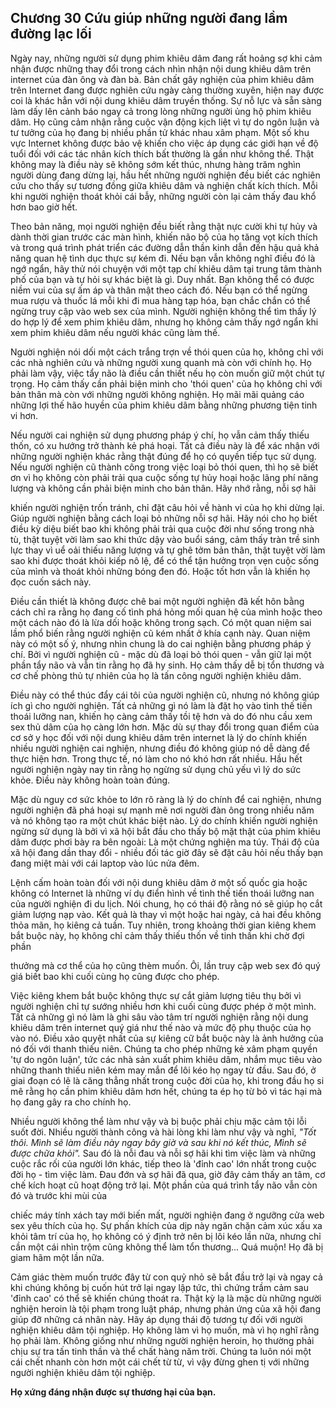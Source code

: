 ## Chương 30 Cứu giúp những người đang lầm đường lạc lối

Ngày nay, những người sử dụng phim khiêu dâm đang rất hoảng sợ khi cảm nhận được những thay đổi trong cách nhìn nhận nội dung khiêu dâm trên internet của đàn ông và đàn bà. Bản chất gây nghiện của phim khiêu dâm trên Internet đang được nghiên cứu ngày càng thường xuyên, hiện nay được coi là khác hẳn với nội dung khiêu dâm truyền thống. Sự nỗ lực và sẵn sàng làm dấy lên cảnh báo ngay cả trong lòng những người ủng hộ phim khiêu dâm. Họ cũng cảm nhận rằng cuộc vận động kịch liệt vì tự do ngôn luận và tư tưởng của họ đang bị nhiều phần tử khác nhau xâm phạm. Một số khu vực Internet không được bảo vệ khiến cho việc áp dụng các giới hạn về độ tuổi đối với các tác nhân kích thích bất thường là gần như không thể. Thật không may là điều này sẽ không sớm kết thúc, nhưng hàng trăm nghìn người dùng đang dừng lại, hầu hết những người nghiện đều biết các nghiên cứu cho thấy sự tương đồng giữa khiêu dâm và nghiện chất kích thích. Mỗi khi người nghiện thoát khỏi cái bẫy, những người còn lại cảm thấy đau khổ hơn bao giờ hết.

Theo bản năng, mọi người nghiện đều biết rằng thật nực cười khi tự hủy và dành thời gian trước các màn hình, khiến não bộ của họ tăng vọt kích thích và trong quá trình phát triển các đường dẫn thần kinh dẫn đến hậu quả khả năng quan hệ tình dục thực sự kém đi. Nếu bạn vẫn không nghĩ điều đó là ngớ ngẩn, hãy thử nói chuyện với một tạp chí khiêu dâm tại trung tâm thành phố của bạn và tự hỏi sự khác biệt là gì. Duy nhất. Bạn không thể có được niềm vui của sự ấm áp và thân mật theo cách đó. Nếu bạn có thể ngừng mua rượu và thuốc lá mỗi khi đi mua hàng tạp hóa, bạn chắc chắn có thể ngừng truy cập vào web sex của mình. Người nghiện không thể tìm thấy lý do hợp lý để xem phim khiêu dâm, nhưng họ không cảm thấy ngớ ngẩn khi xem phim khiêu dâm nếu người khác cũng làm thế.

Người nghiện nói dối một cách trắng trợn về thói quen của họ, không chỉ với các nhà nghiên cứu và những người xung quanh mà còn với chính họ. Họ phải làm vậy, việc tẩy não là điều cần thiết nếu họ còn muốn giữ một chút tự trọng. Họ cảm thấy cần phải biện minh cho 'thói quen' của họ không chỉ với bản thân mà còn với những người không nghiện. Họ mãi mãi quảng cáo những lợi thế hão huyền của phim khiêu dâm bằng những phương tiện tinh vi hơn.

Nếu người cai nghiện sử dụng phương pháp ý chí, họ vẫn cảm thấy thiếu thốn, có xu hướng trở thành kẻ phá hoại. Tất cả điều này là để xác nhận với những người nghiện khác rằng thật đúng để họ có quyền tiếp tục sử dụng. Nếu người nghiện cũ thành công trong việc loại bỏ thói quen, thì họ sẽ biết ơn vì họ không còn phải trải qua cuộc sống tự hủy hoại hoặc lãng phí năng lượng và không cần phải biện minh cho bản thân. Hãy nhớ rằng, nỗi sợ hãi

khiến người nghiện trốn tránh, chỉ đặt câu hỏi về hành vi của họ khi dừng lại. Giúp người nghiện bằng cách loại bỏ những nỗi sợ hãi. Hãy nói cho họ biết điều kỳ diệu biết bao khi không phải trải qua cuộc đời như sống trong nhà tù, thật tuyệt vời làm sao khi thức dậy vào buổi sáng, cảm thấy tràn trề sinh lực thay vì uể oải thiếu năng lượng và tự ghê tởm bản thân, thật tuyệt vời làm sao khi được thoát khỏi kiếp nô lệ, để có thể tận hưởng trọn vẹn cuộc sống của mình và thoát khỏi những bóng đen đó. Hoặc tốt hơn vẫn là khiến họ đọc cuốn sách này.

Điều cần thiết là không được chê bai một người nghiện đã kết hôn bằng cách chỉ ra rằng họ đang cố tình phá hỏng mối quan hệ của mình hoặc theo một cách nào đó là lừa dối hoặc không trong sạch. Có một quan niệm sai lầm phổ biến rằng người nghiện cũ kém nhất ở khía cạnh này. Quan niệm này có một số ý, nhưng nhìn chung là do cai nghiện bằng phương pháp ý chí. Bởi vì người nghiện cũ - mặc dù đã loại bỏ thói quen - vẫn giữ lại một phần tẩy não và vẫn tin rằng họ đã hy sinh. Họ cảm thấy dễ bị tổn thương và cơ chế phòng thủ tự nhiên của họ là tấn công người nghiện khiêu dâm.

Điều này có thể thúc đẩy cái tôi của người nghiện cũ, nhưng nó không giúp ích gì cho người nghiện. Tất cả những gì nó làm là đặt họ vào tình thế tiến thoái lưỡng nan, khiến họ càng cảm thấy tồi tệ hơn và do đó nhu cầu xem sex thủ dâm của họ càng lớn hơn. Mặc dù sự thay đổi trong quan điểm của cơ sở y học đối với nội dung khiêu dâm trên internet là lý do chính khiến nhiều người nghiện cai nghiện, nhưng điều đó không giúp nó dễ dàng để thực hiện hơn. Trong thực tế, nó làm cho nó khó hơn rất nhiều. Hầu hết người nghiện ngày nay tin rằng họ ngừng sử dụng chủ yếu vì lý do sức khỏe. Điều này không hoàn toàn đúng.

Mặc dù nguy cơ sức khỏe to lớn rõ ràng là lý do chính để cai nghiện, nhưng người nghiện đã phá hoại sự mạnh mẽ nơi người đàn ông trong nhiều năm và nó không tạo ra một chút khác biệt nào. Lý do chính khiến người nghiện ngừng sử dụng là bởi vì xã hội bắt đầu cho thấy bộ mặt thật của phim khiêu dâm được phơi bày ra bên ngoài: Là một chứng nghiện ma túy. Thái độ của xã hội đang dần thay đổi - nhiều đối tác giờ đây sẽ đặt câu hỏi nếu thấy bạn đang miệt mài với cái laptop vào lúc nửa đêm.

Lệnh cấm hoàn toàn đối với nội dung khiêu dâm ở một số quốc gia hoặc không có Internet là những ví dụ điển hình về tình thế tiến thoái lưỡng nan của người nghiện đi du lịch. Nói chung, họ có thái độ rằng nó sẽ giúp họ cắt giảm lượng nạp vào. Kết quả là thay vì một hoặc hai ngày, cả hai đều không thỏa mãn, họ kiêng cả tuần. Tuy nhiên, trong khoảng thời gian kiêng khem bắt buộc này, họ không chỉ cảm thấy thiếu thốn về tinh thần khi chờ đợi phần

thưởng mà cơ thể của họ cũng thèm muốn. Ôi, lần truy cập web sex đó quý giá biết bao khi cuối cùng họ cũng được cho phép.

Việc kiêng khem bắt buộc không thực sự cắt giảm lượng tiêu thụ bởi vì người nghiện chỉ tự sướng nhiều hơn khi cuối cùng được phép ở một mình. Tất cả những gì nó làm là ghi sâu vào tâm trí người nghiện rằng nội dung khiêu dâm trên internet quý giá như thế nào và mức độ phụ thuộc của họ vào nó. Điều xảo quyệt nhất của sự kiêng cữ bắt buộc này là ảnh hưởng của nó đối với thanh thiếu niên. Chúng ta cho phép những kẻ xâm phạm quyền 'tự do ngôn luận', tức các nhà sản xuất phim khiêu dâm, nhắm mục tiêu vào những thanh thiếu niên kém may mắn để lôi kéo họ ngay từ đầu. Sau đó, ở giai đoạn có lẽ là căng thẳng nhất trong cuộc đời của họ, khi trong đầu họ si mê rằng họ cần phim khiêu dâm hơn hết, chúng ta ép họ từ bỏ vì tác hại mà họ đang gây ra cho chính họ.

Nhiều người không thể làm như vậy và bị buộc phải chịu mặc cảm tội lỗi suốt đời. Nhiều người thành công và hài lòng khi làm như vậy và nghĩ, *"Tốt thôi. Mình sẽ làm điều này ngay bây giờ và sau khi nó kết thúc, Mình sẽ được chữa khỏi".* Sau đó là nỗi đau và nỗi sợ hãi khi tìm việc làm và những cuộc rắc rối của người lớn khác, tiếp theo là 'đỉnh cao' lớn nhất trong cuộc đời họ - tìm việc làm. Đau đớn và sợ hãi đã qua, giờ đây cảm thấy an tâm, cơ chế kích hoạt cũ hoạt động trở lại. Một phần của quá trình tẩy não vẫn còn đó và trước khi mùi của

chiếc máy tính xách tay mới biến mất, người nghiện đang ở ngưỡng cửa web sex yêu thích của họ. Sự phấn khích của dịp này ngăn chặn cảm xúc xấu xa khỏi tâm trí của họ, họ không có ý định trở nên bị lôi kéo lần nữa, nhưng chỉ cần một cái nhìn trộm cũng không thể làm tổn thương... Quá muộn! Họ đã bị giam hãm một lần nữa.

Cảm giác thèm muốn trước đây từ con quỷ nhỏ sẽ bắt đầu trở lại và ngay cả khi chúng không bị cuốn hút trở lại ngay lập tức, thì chứng trầm cảm sau 'đỉnh cao' có thể sẽ khiến chúng thoát ra. Thật kỳ lạ là mặc dù những người nghiện heroin là tội phạm trong luật pháp, nhưng phản ứng của xã hội đang giúp đỡ những cá nhân này. Hãy áp dụng thái độ tương tự đối với người nghiện khiêu dâm tội nghiệp. Họ không làm vì họ muốn, mà vì họ nghĩ rằng họ phải làm. Không giống như những người nghiện heroin, họ thường phải chịu sự tra tấn tinh thần và thể chất hàng năm trời. Chúng ta luôn nói một cái chết nhanh còn hơn một cái chết từ từ, vì vậy đừng ghen tị với những người nghiện khiêu dâm tội nghiệp.

**Họ xứng đáng nhận được sự thương hại của bạn.**
